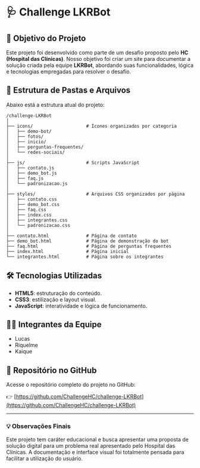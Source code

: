 # 🩺 Challenge LKRBot

## 📌 Objetivo do Projeto

Este projeto foi desenvolvido como parte de um desafio proposto pelo **HC (Hospital das Clínicas)**. Nosso objetivo foi criar um site para documentar a solução criada pela equipe **LKRBot**, abordando suas funcionalidades, lógica e tecnologias empregadas para resolver o desafio.

## 📁 Estrutura de Pastas e Arquivos

Abaixo está a estrutura atual do projeto:

```
/challenge-LKRBot
│
├── icons/                    # Ícones organizados por categoria
│   ├── demo-bot/
│   ├── fotos/
│   ├── inicio/
│   ├── perguntas-frequentes/
│   └── redes-sociais/
│
├── js/                       # Scripts JavaScript
│   ├── contato.js
│   ├── demo_bot.js
│   ├── faq.js
│   └── padronizacao.js
│
├── styles/                   # Arquivos CSS organizados por página
│   ├── contato.css
│   ├── demo_bot.css
│   ├── faq.css
│   ├── index.css
│   ├── integrantes.css
│   └── padronizacao.css
│
├── contato.html              # Página de contato
├── demo_bot.html             # Página de demonstração do bot
├── faq.html                  # Página de perguntas frequentes
├── index.html                # Página inicial
└── integrantes.html          # Página sobre os integrantes
```

## 🛠️ Tecnologias Utilizadas

- **HTML5**: estruturação do conteúdo.
- **CSS3**: estilização e layout visual.
- **JavaScript**: interatividade e lógica de funcionamento.

## 👨‍💻 Integrantes da Equipe

- Lucas  
- Riquelme  
- Kaique  

## 🔗 Repositório no GitHub

Acesse o repositório completo do projeto no GitHub:

👉 [https://github.com/ChallengeHC/challenge-LKRBot](https://github.com/ChallengeHC/challenge-LKRBot)

---

### 💡 Observações Finais

Este projeto tem caráter educacional e busca apresentar uma proposta de solução digital para um problema real apresentado pelo Hospital das Clínicas. A documentação e interface visual foi totalmente pensada para facilitar a utilização do usuário.